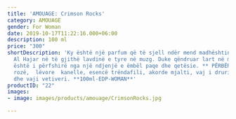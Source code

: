 ```yaml
---
title: 'AMOUAGE: Crimson Rocks'
category: AMOUAGE
gender: For Woman
date: 2019-10-17T11:22:16.000+06:00
description: 100 ml
price: "300"
shortDescription: 'Ky është një parfum që të sjell ndër mend madhështinë e maleve
  Al Hajar në të gjithë lavdinë e tyre në muzg. Duke qëndruar lart në majë, njeriu
  është i përfshirë nga një ndjenjë e ëmbël paqe dhe qetësie. ** PËRBËRËSIT**: Piper
  rozë,  lëvore  kanelle, esencë trëndafili, akorde mjalti, vaj i drurit të kedrit
  dhe vaji vetiveri. **100ml-EDP-WOMAN**'
productID: "22"
images:
- image: images/products/amouage/CrimsonRocks.jpg

---
```

